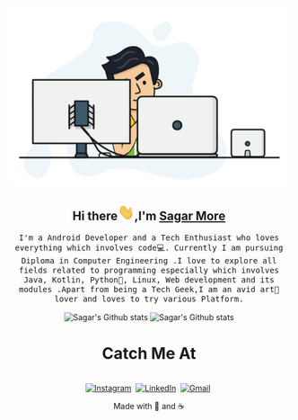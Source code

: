 <p align='center'>
   <img src="https://github.com/animsh/animsh/blob/main/gifs/hadder.gif">
</p>
<h2 align="center">Hi there<img width="30px" src="https://github.com/animsh/animsh/blob/main/gifs/Hi.gif">,I'm <a href="https://animsh.github.io">Sagar More</a></h2>
<p align="center">
  <samp>
  I'm a Android Developer and a Tech Enthusiast who loves everything which involves code💻. Currently I am pursuing Diploma in Computer Engineering .I love to explore all fields related to programming especially which involves Java, Kotlin, Python🐍, Linux, Web development and its modules .Apart from being a Tech Geek,I am an avid art🎨 lover and loves to try various Platform.
  </samp>
</p>
<p align="center">
<img src="https://github-readme-stats.vercel.app/api?username=animsh&show_icons=true&border=true" alt="Sagar's Github stats" align="center">
 
<img src="https://github-readme-stats.vercel.app/api/top-langs/?username=animsh&layout=compact" alt="Sagar's Github stats" align="center">
<br>

<h1 align="center">Catch Me At</h1>
<p align="center">
<br>
<a href="https://www.instagram.com/__animesh7__/"><img src="https://img.shields.io/badge/instagram-%23E4405F.svg?&style=for-the-badge&logo=instagram&logoColor=white" alt="Instagram" /></a>&nbsp;
<a href="https://www.linkedin.com/in/animshmore/"><img src="https://img.shields.io/badge/linkedin-%230077B5.svg?&style=for-the-badge&logo=linkedin&logoColor=white" alt="LinkedIn" /></a>&nbsp;
<a href="mailto:animsh.more@gmail.com?subject=Hola%20Kunal"><img src="https://img.shields.io/badge/gmail-%23D14836.svg?&style=for-the-badge&logo=gmail&logoColor=white" alt="Gmail"/></a>&nbsp;
</p>

<p align="center">
Made with 💖 and ☕</p>